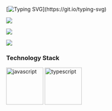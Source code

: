 [![Typing SVG](https://readme-typing-svg.demolab.com?font=Fira+Code&duration=4000&pause=2000&color=F70795&repeat=false&random=false&width=435&lines=Hi%2C+I%E2%80%99m+Keylan%2C+a+front-end+engineer.)](https://git.io/typing-svg)

![](https://komarev.com/ghpvc/?username=Itkeytome&style=social)

![](https://img.shields.io/badge/dynamic/json?style=social&logo=Bilibili&color=%23ff69b4&logoColor=ff8cc6&label=%E5%93%94%E5%93%A9%E5%93%94%E5%93%A9%20Fans&query=%24.data.totalSubs&url=https%3A%2F%2Fapi.spencerwoo.com%2Fsubstats%2F%3Fsource%3Dbilibili%26queryKey%3D437449107)

![](https://stats.justsong.cn/api/juejin?id=1698079717464174&lang=zh-CN)

<h3>Technology Stack</h3>

<img src="https://camo.githubusercontent.com/415e5c61fbe66c850843713aad3fe47cdfbb2daf343776d247294958c7247610/68747470733a2f2f696d672e736869656c64732e696f2f62616467652f4a6176615363726970742d2532333332333333302e7376673f6c6f676f3d6a617661736372697074266c6f676f436f6c6f723d253233463744463145267374796c653d666c61742d737175617265" alt="javascript" style="width: 100px;"/>

<img src="https://camo.githubusercontent.com/d57e9ead96d9b76ae363657c50270a52332bc6648501c8a23699e15d08dfc0a2/68747470733a2f2f696d672e736869656c64732e696f2f62616467652f547970657363726970742d2532333030376163632e7376673f6c6f676f3d74797065736372697074266c6f676f436f6c6f723d7768697465267374796c653d666c61742d737175617265" alt="typescript" style="width: 100px;"/>
